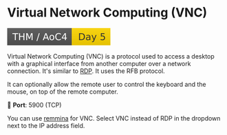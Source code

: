 # Virtual Network Computing (VNC)

[![adventofcyber4](../../../cybersecurity/_badges/thm/adventofcyber4/day5.svg)](https://tryhackme.com/room/adventofcyber4)

<div class="row row-cols-lg-2"><div>

Virtual Network Computing (VNC) is a protocol used to access a  desktop with a graphical interface from another computer over a network connection. It's similar to  [RDP](/operating-systems/networking/protocols/rdp.md). It uses the RFB protocol.

It can optionally allow the remote user to control the keyboard and the mouse, on top of the remote computer.

🐊️ **Port**: 5900 (TCP)

You can use [remmina](/operating-systems/networking/protocols/rdp.md) for VNC. Select VNC instead of RDP in the dropdown next to the IP address field.
</div><div>
</div></div>